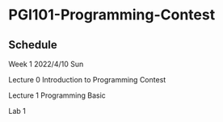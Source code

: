 # PGI101-Programming-Contest
## Schedule 
Week 1 2022/4/10 Sun 

Lecture 0 Introduction to Programming Contest

Lecture 1 Programming Basic
              
Lab 1     
